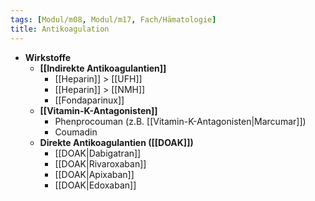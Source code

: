 ```yaml
---
tags: [Modul/m08, Modul/m17, Fach/Hämatologie]
title: Antikoagulation
---
```

- **Wirkstoffe**
	- **[[Indirekte Antikoagulantien]]**
		- [[Heparin]] > [[UFH]]
		- [[Heparin]] > [[NMH]]
		- [[Fondaparinux]]
	- **[[Vitamin-K-Antagonisten]]**
		- Phenprocouman (z.B. [[Vitamin-K-Antagonisten|Marcumar]])
		- Coumadin
	- **Direkte Antikoagulantien ([[DOAK]])**
		- [[DOAK|Dabigatran]]
		- [[DOAK|Rivaroxaban]]
		- [[DOAK|Apixaban]]
		- [[DOAK|Edoxaban]]
